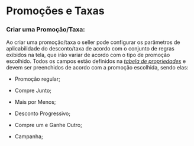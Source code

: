 # Promoções e Taxas

### Criar uma Promoção/Taxa:

Ao criar uma promoção/taxa o seller pode configurar os parâmetros de aplicabilidade do desconto/taxa de acordo com o conjunto de regras exibidos na tela, que irão variar de acordo com o tipo de promoção escolhido. Todos os campos estão definidos na *[tabela de propriedades](https://github.com/precode-git/history/blob/main/Promotion%20API/Properties%20Table.md)* e devem ser preenchidos de acordo com a promoção escolhida, sendo elas:

- Promoção regular;

- Compre Junto;

- Mais por Menos;

- Desconto Progressivo;

- Compre um e Ganhe Outro;

- Campanha;
